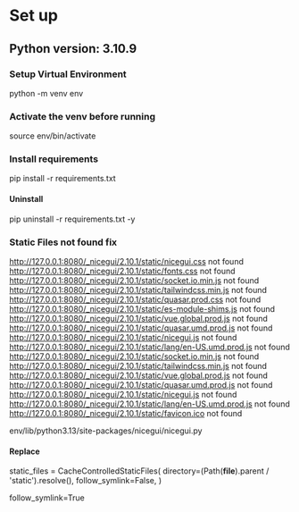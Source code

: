 # Set up
## Python version: 3.10.9

### Setup Virtual Environment
python -m venv env
### Activate the venv before running
source env/bin/activate

### Install requirements
pip install -r requirements.txt

#### Uninstall
pip uninstall -r requirements.txt -y

### Static Files not found fix
http://127.0.0.1:8080/_nicegui/2.10.1/static/nicegui.css not found
http://127.0.0.1:8080/_nicegui/2.10.1/static/fonts.css not found
http://127.0.0.1:8080/_nicegui/2.10.1/static/socket.io.min.js not found
http://127.0.0.1:8080/_nicegui/2.10.1/static/tailwindcss.min.js not found
http://127.0.0.1:8080/_nicegui/2.10.1/static/quasar.prod.css not found
http://127.0.0.1:8080/_nicegui/2.10.1/static/es-module-shims.js not found
http://127.0.0.1:8080/_nicegui/2.10.1/static/vue.global.prod.js not found
http://127.0.0.1:8080/_nicegui/2.10.1/static/quasar.umd.prod.js not found
http://127.0.0.1:8080/_nicegui/2.10.1/static/nicegui.js not found
http://127.0.0.1:8080/_nicegui/2.10.1/static/lang/en-US.umd.prod.js not found
http://127.0.0.1:8080/_nicegui/2.10.1/static/socket.io.min.js not found
http://127.0.0.1:8080/_nicegui/2.10.1/static/tailwindcss.min.js not found
http://127.0.0.1:8080/_nicegui/2.10.1/static/vue.global.prod.js not found
http://127.0.0.1:8080/_nicegui/2.10.1/static/quasar.umd.prod.js not found
http://127.0.0.1:8080/_nicegui/2.10.1/static/nicegui.js not found
http://127.0.0.1:8080/_nicegui/2.10.1/static/lang/en-US.umd.prod.js not found
http://127.0.0.1:8080/_nicegui/2.10.1/static/favicon.ico not found

env/lib/python3.13/site-packages/nicegui/nicegui.py

#### Replace
static_files = CacheControlledStaticFiles(
    directory=(Path(__file__).parent / 'static').resolve(),
    follow_symlink=False,
)

follow_symlink=True